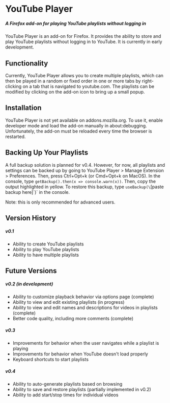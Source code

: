 # YouTube Player
##### A Firefox add-on for playing YouTube playlists without logging in

YouTube Player is an add-on for Firefox. It provides the ability to store
and play YouTube playlists without logging in to YouTube. It is currently in
early development.

## Functionality
Currently, YouTube Player allows you to create multiple playlists, which
can then be played in a random or fixed order in one or more tabs by
right-clicking on a tab that is navigated to youtube.com.
The playlists can be modified by clicking on the add-on icon
to bring up a small popup.

## Installation
YouTube Player is not yet available on addons.mozilla.org. To use it,
enable developer mode and load the add-on manually in about:debugging.
Unfortunately, the add-on must be reloaded every time the browser is restarted.

## Backing Up Your Playlists
A full backup solution is planned for v0.4. However, for now, all playlists
and settings can be backed up by going to YouTube Player > Manage Extension >
Preferences. Then, press Ctrl+Opt+k (or Cmd+Opt+k on MacOS). In the console,
type `getBackup().then(x => console.warn(x))`. Then, copy the output
highlighted in yellow. To restore this backup, type
`useBackup(\`[paste backup here]\`)` in the console.

Note: this is only recommended for advanced users.

## Version History
##### v0.1
 - Ability to create YouTube playlists
 - Ability to play YouTube playlists
 - Ability to have multiple playlists

## Future Versions
##### v0.2 (in development)
 - Ability to customize playback behavior via options page (complete)
 - Ability to view and edit existing playlists (in progress)
 - Ability to view and edit names and descriptions for videos in playlists
   (complete)
 - Better code quality, including more comments (complete)

##### v0.3
 - Improvements for behavior when the user navigates while a playlist is
   playing
 - Improvements for behavior when YouTube doesn't load properly
 - Keyboard shortcuts to start playlists

##### v0.4
 - Ability to auto-generate playlists based on browsing
 - Ability to save and restore playlists (partially implemented in v0.2)
 - Ability to add start/stop times for individual videos
